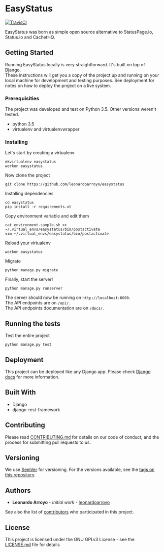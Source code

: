 # EasyStatus
[![TravisCI](https://travis-ci.org/leonardoarroyo/easystatus.svg)](https://travis-ci.org/leonardoarroyo/easystatus)

EasyStatus was born as simple open source alternative to StatusPage.io, Status.io and CachetHQ.

## Getting Started

Running EasyStatus locally is very straightforward. It's built on top of Django.  
These instructions will get you a copy of the project up and running on your local machine for development and testing purposes. See deployment for notes on how to deploy the project on a live system.

### Prerequisities

The project was developed and test on Python 3.5. Other versions weren't tested.
- python 3.5
- virtualenv and virtualenvwrapper

### Installing

Let's start by creating a virtualenv

```
mkvirtualenv easystatus
workon easystatus
```

Now clone the project

```
git clone https://github.com/leonardoarroyo/easystatus
```

Installing dependencies

```
cd easystatus
pip install -r requirements.xt
```

Copy environment variable and edit them

```
cat environment.sample.sh >> ~/.virtual_envs/easystatus/bin/postactivate
vim ~/.virtual_envs/easystatus/bin/postactivate
```

Reload your virtualenv

```
workon easystatus
```

Migrate

```
python manage.py migrate
```

Finally, start the server!

```
python manage.py runserver
```


The server should now be running on ```http://localhost:8000```.  
The API endpoints are on ```/api/```.  
The API endpoints documentation are on ```/docs/```.  

## Running the tests

Test the entire project

```
python manage.py test
```

## Deployment

This project can be deployed like any Django app. Please check [Django docs](https://docs.djangoproject.com/en/1.9/howto/deployment/) for more information.

## Built With

* Django
* django-rest-framework

## Contributing

Please read [CONTRIBUTING.md](CONTRIBUTING.md) for details on our code of conduct, and the process for submitting pull requests to us.

## Versioning

We use [SemVer](http://semver.org/) for versioning. For the versions available, see the [tags on this repository](https://github.com/your/project/tags). 

## Authors

* **Leonardo Arroyo** - *Initial work* - [leonardoarroyo](https://github.com/leonardoarroyo)

See also the list of [contributors](https://github.com/leonardoarroyo/easystatus/contributors) who participated in this project.

## License

This project is licensed under the GNU GPLv3 License - see the [LICENSE.md](LICENSE.md) file for details

